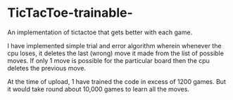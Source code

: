 # TicTacToe-trainable-
An implementation of tictactoe that gets better with each game.

I have implemented simple trial and error algorithm wherein whenever the cpu loses,
it deletes the last (wrong) move it made from the list of possible moves.
If only 1 move is possible for the particular board then the cpu deletes the previous move.

At the time of upload, 1 have trained the code in excess of 1200 games. But it would take round about 10,000 games
to learn all the moves.
